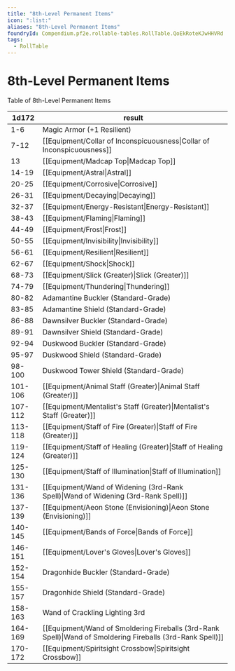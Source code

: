 ```yaml
---
title: "8th-Level Permanent Items"
icon: ":list:"
aliases: "8th-Level Permanent Items"
foundryId: Compendium.pf2e.rollable-tables.RollTable.QoEkRoteKJwHHVRd
tags:
  - RollTable
---
```


# 8th-Level Permanent Items
<p>Table of 8th-Level Permanent Items</p>

| 1d172 | result |
|------|--------|
| 1-6 | Magic Armor (+1 Resilient) |
| 7-12 | [[Equipment/Collar of Inconspicuousness\|Collar of Inconspicuousness]] |
| 13 | [[Equipment/Madcap Top\|Madcap Top]] |
| 14-19 | [[Equipment/Astral\|Astral]] |
| 20-25 | [[Equipment/Corrosive\|Corrosive]] |
| 26-31 | [[Equipment/Decaying\|Decaying]] |
| 32-37 | [[Equipment/Energy-Resistant\|Energy-Resistant]] |
| 38-43 | [[Equipment/Flaming\|Flaming]] |
| 44-49 | [[Equipment/Frost\|Frost]] |
| 50-55 | [[Equipment/Invisibility\|Invisibility]] |
| 56-61 | [[Equipment/Resilient\|Resilient]] |
| 62-67 | [[Equipment/Shock\|Shock]] |
| 68-73 | [[Equipment/Slick (Greater)\|Slick (Greater)]] |
| 74-79 | [[Equipment/Thundering\|Thundering]] |
| 80-82 | Adamantine Buckler (Standard-Grade) |
| 83-85 | Adamantine Shield (Standard-Grade) |
| 86-88 | Dawnsilver Buckler (Standard-Grade) |
| 89-91 | Dawnsilver Shield (Standard-Grade) |
| 92-94 | Duskwood Buckler (Standard-Grade) |
| 95-97 | Duskwood Shield (Standard-Grade) |
| 98-100 | Duskwood Tower Shield (Standard-Grade) |
| 101-106 | [[Equipment/Animal Staff (Greater)\|Animal Staff (Greater)]] |
| 107-112 | [[Equipment/Mentalist's Staff (Greater)\|Mentalist's Staff (Greater)]] |
| 113-118 | [[Equipment/Staff of Fire (Greater)\|Staff of Fire (Greater)]] |
| 119-124 | [[Equipment/Staff of Healing (Greater)\|Staff of Healing (Greater)]] |
| 125-130 | [[Equipment/Staff of Illumination\|Staff of Illumination]] |
| 131-136 | [[Equipment/Wand of Widening (3rd-Rank Spell)\|Wand of Widening (3rd-Rank Spell)]] |
| 137-139 | [[Equipment/Aeon Stone (Envisioning)\|Aeon Stone (Envisioning)]] |
| 140-145 | [[Equipment/Bands of Force\|Bands of Force]] |
| 146-151 | [[Equipment/Lover's Gloves\|Lover's Gloves]] |
| 152-154 | Dragonhide Buckler (Standard-Grade) |
| 155-157 | Dragonhide Shield (Standard-Grade) |
| 158-163 | Wand of Crackling Lighting 3rd |
| 164-169 | [[Equipment/Wand of Smoldering Fireballs (3rd-Rank Spell)\|Wand of Smoldering Fireballs (3rd-Rank Spell)]] |
| 170-172 | [[Equipment/Spiritsight Crossbow\|Spiritsight Crossbow]] |

